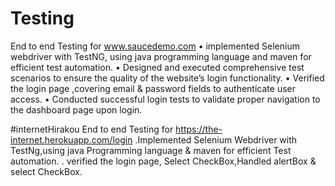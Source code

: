 # Testing
End to end Testing for 
www.saucedemo.com
• implemented Selenium webdriver with 
TestNG, using java programming language 
and maven for efficient test automation.
• Designed and executed comprehensive test 
scenarios to ensure the quality of the 
website’s login functionality.
• Verified the login page ,covering email & 
password fields to authenticate user 
access.
• Conducted successful login tests to validate 
proper navigation to the dashboard page 
upon login.

#internetHirakou
End to end Testing for
https://the-internet.herokuapp.com/login
.Implemented Selenium Webdriver with TestNg,using java Programming language & maven for efficient Test automation.
. verified the login page, Select CheckBox,Handled alertBox & select CheckBox.
